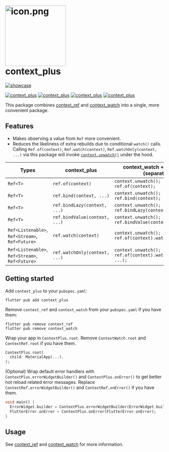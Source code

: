 # [<img src="https://github.com/s0nerik/context_plus/raw/main/example/web/icons/Icon-192.png" alt="icon.png" width="192"/>](https://sonerik.dev/context_plus/) <br/> context_plus

[![showcase](https://github.com/s0nerik/context_plus/raw/main/doc/context_plus_anim.webp)](https://sonerik.dev/context_plus/)

[![context_plus](https://img.shields.io/pub/v/context_plus)](https://pub.dev/packages/context_plus)
[![context_plus](https://img.shields.io/pub/likes/context_plus)](https://pub.dev/packages/context_plus)
[![context_plus](https://img.shields.io/pub/points/context_plus)](https://pub.dev/packages/context_plus)
[![context_plus](https://img.shields.io/pub/popularity/context_plus)](https://pub.dev/packages/context_plus)

This package combines [context_ref](https://pub.dev/packages/context_ref) and [context_watch](https://pub.dev/packages/context_watch) into a single, more convenient package.

## Features

- Makes observing a value from `Ref` more convenient.
- Reduces the likeliness of extra rebuilds due to conditional `watch()` calls. Calling `Ref.of(context)`, `Ref.watch(context)`, `Ref.watchOnly(context, ...)` via this package will invoke [`context.unwatch()`](https://github.com/s0nerik/context_plus/tree/master/packages/context_watch#contextunwatch) under the hood.

| Types                                           | context_plus                  | context_watch + context_ref (separately)                      |
|-------------------------------------------------|-------------------------------|---------------------------------------------------------------|
| `Ref<T>`                                        | `ref.of(context)`             | `context.unwatch(); ref.of(context);`                         |
| `Ref<T>`                                        | `ref.bind(context, ...)`      | `context.unwatch(); ref.bind(context);`                       |
| `Ref<T>`                                        | `ref.bindLazy(context, ...)`  | `context.unwatch(); ref.bindLazy(context);`                   |
| `Ref<T>`                                        | `ref.bindValue(context, ...)` | `context.unwatch(); ref.bindValue(context);`                  |
| `Ref<Listenable>`, `Ref<Stream>`, `Ref<Future>` | `ref.watch(context)`          | `context.unwatch(); ref.of(context).watch(context);`          |
| `Ref<Listenable>`, `Ref<Stream>`, `Ref<Future>` | `ref.watchOnly(context, ...)` | `context.unwatch(); ref.of(context).watchOnly(context, ...);` |

## Getting started

Add `context_plus` to your `pubspec.yaml`:
```shell
flutter pub add context_plus
```

Remove `context_ref` and `context_watch` from your `pubspec.yaml` if you have them:
```shell
flutter pub remove context_ref
flutter pub remove context_watch
```

Wrap your app in `ContextPlus.root`. Remove `ContextWatch.root` and `ContextRef.root` if you have them.
```dart
ContextPlus.root(
  child: MaterialApp(...),
);
```

(Optional) Wrap default error handlers with `ContextPlus.errorWidgetBuilder()` and `ContextPlus.onError()` to get better hot reload related error messages. Replace `ContextRef.errorWidgetBuilder()` and `ContextRef.onError()` if you have them.
```dart
void main() {
  ErrorWidget.builder = ContextPlus.errorWidgetBuilder(ErrorWidget.builder);
  FlutterError.onError = ContextPlus.onError(FlutterError.onError);
}
```

## Usage

See [context_ref](https://pub.dev/packages/context_ref) and [context_watch](https://pub.dev/packages/context_watch) for more information.
